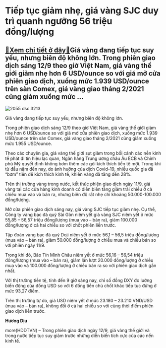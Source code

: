 Tiếp tục giảm nhẹ, giá vàng SJC duy trì quanh ngưỡng 56 triệu đồng/lượng
========================================================================

[:gift:Xem chi tiết ở đây:gift:](https://hddtvn.com/tiep-tuc-giam-nhe-gia-vang-sjc-duy-tri-quanh-nguong-56-trieu-dong-luong/)Giá vàng đang tiếp tục suy yếu, nhưng biên độ không lớn. Trong phiên giao dịch sáng 12/9 theo giờ Việt Nam, giá vàng thế giới giảm nhẹ hơn 6 USD/ounce so với giá mở cửa phiên giao dịch, xuống mức 1.939 USD/ounce trên sàn Comex, giá vàng giao tháng 2/2021 cũng giảm xuống mức …
------------------------------------------------------------------------------------------------------------------------------------------------------------------------------------------------------------------------------------------------------------------------------------





![2055 dsc 3213](https://haiquanonline.com.vn/stores/news_dataimages/diulth/082020/10/09/in_article/2055_DSC_3213.jpg?rt=20200912090303 "Giá vàng đang rơi thẳng đứng.")


Giá vàng đang tiếp tục suy yếu, nhưng biên độ không lớn.



Trong phiên giao dịch sáng 12/9 theo giờ Việt Nam, giá vàng thế giới giảm nhẹ hơn 6 USD/ounce so với giá mở cửa phiên giao dịch, xuống mức 1.939 USD/ounce trên sàn Comex, giá vàng giao tháng 2/2021 cũng giảm xuống mức 1.955 USD/ounce.


Theo các chuyên gia, giá vàng thế giới sụt giảm trong bối cảnh các nền kinh tế phát đi tín hiệu lạc quan, Ngân hàng Trung ương châu Âu ECB và Chính phủ Mỹ quyết định không bơm thêm các gói kích thích tiền tệ mới. Trong khi từ đầu năm đến nay, do ảnh hưởng của dịch Covid-19, nhiều quốc gia đã “bơm” tiền để kích thích kinh tế, khiến vàng đã tăng đến 28%.


Trên thị trường vàng trong nước, kết thúc phiên giao dịch ngày 11/9, giá vàng tại các cửa hàng kinh doanh có diễn biến tăng giảm trái chiều ở cả chiều mua vào và bán ra, nhưng biên độ rất nhẹ chỉ khoảng 50.000-100.000 đồng/lượng.


Mở cửa phiên giao dịch sáng nay, giá vàng SJC tiếp tục giảm nhẹ. Cụ thể, Công ty vàng bạc đá quý Sài Gòn niêm yết giá vàng SJC niêm yết ở mức 55,85 – 56,57 triệu đồng/lượng (mua vào – bán ra), giảm 100.000 đồng/lượng ở cả hai chiều so với chốt phiên liền trước.


Tập đoàn vàng bạc đá quý Doji niêm yết ở mức 56,1 – 56,5 triệu đồng/lượng (mua vào – bán ra), giảm 50.000 đồng/lượng ở chiều mua và chiều bán so với phiên ngày 11/9.


Trong khi đó, Bảo Tín Minh Châu niêm yết ở mức 56,16 – 56,54 triệu đồng/lượng (mua vào – bán ra), giảm lần lượt 20.000 đồng/lượng ở chiều mua vào và 100.000 đồng/lượng ở chiều bán ra so với phiên giao dịch gần nhất.


Với thị trường tiền tệ, tính đến 9 giờ sáng nay, chỉ số đồng DXY đo lường biến động của đồng USD so với 6 đồng tiền chủ chốt khác tiếp tục đứng ở mức 93,27 điểm.


Trên thị trường tự do, giá USD niêm yết ở mức 23.180 – 23.210 VND/USD (mua vào – bán ra), không đổi ở cả hai chiều so với cùng thời điểm phiên giao dịch liền trước.




**Hương Dịu**



more(HDDTVN) – Trong phiên giao dịch ngày 12/9, giá vàng thế giới và trong nước tiếp tục suy giảm trước những diễn biến tích cực của các nền kinh tế.

